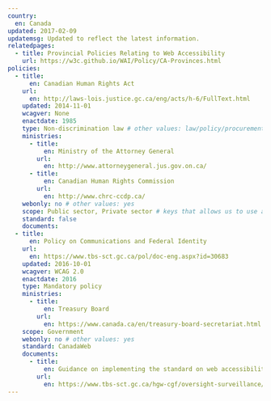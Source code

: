 ```yaml
---
country:  
  en: Canada
updated: 2017-02-09
updatemsg: Updated to reflect the latest information.
relatedpages:
  - title: Provincial Policies Relating to Web Accessibility
    url: https://w3c.github.io/WAI/Policy/CA-Provinces.html
policies:
  - title:  
      en: Canadian Human Rights Act
    url:
      en: http://laws-lois.justice.gc.ca/eng/acts/h-6/FullText.html
    updated: 2014-11-01
    wcagver: None
    enactdate: 1985
    type: Non-discrimination law # other values: law/policy/procurement
    ministries:
      - title:
          en: Ministry of the Attorney General
        url:
          en: http://www.attorneygeneral.jus.gov.on.ca/
      - title:
          en: Canadian Human Rights Commission
        url:
          en: http://www.chrc-ccdp.ca/
    webonly: no # other values: yes
    scope: Public sector, Private sector # keys that allows us to use any combination
    standard: false
    documents:
  - title:  
      en: Policy on Communications and Federal Identity
    url:
      en: https://www.tbs-sct.gc.ca/pol/doc-eng.aspx?id=30683
    updated: 2016-10-01
    wcagver: WCAG 2.0
    enactdate: 2016
    type: Mandatory policy
    ministries:
      - title:
          en: Treasury Board
        url:
          en: https://www.canada.ca/en/treasury-board-secretariat.html
    scope: Government
    webonly: no # other values: yes
    standard: CanadaWeb
    documents:
      - title:
          en: Guidance on implementing the standard on web accessibility
        url:
          en: https://www.tbs-sct.gc.ca/hgw-cgf/oversight-surveillance/communications/ws-nw/wa-aw-guid-eng.asp
---
```

